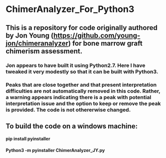 # ChimerAnalyzer_For_Python3
## This is a repository for code originally authored by Jon Young (https://github.com/young-jon/chimeranalyzer) for bone marrow graft chimerism assessment.
### Jon appears to have built it using Python2.7. Here I have tweaked it very modestly so that it can be built with Python3.
### Peaks that are close together and that present interpretation difficulties are not automatically removed in this code. Rather, a warning appears indicating there is a peak with potential interpretation issue and the option to keep or remove the peak is provided. The code is not othererwise changed.

## To build the code on a windows machine:
#### pip install pyinstaller
#### Python3 -m pyinstaller ChimerAnalyzer_JY.py
